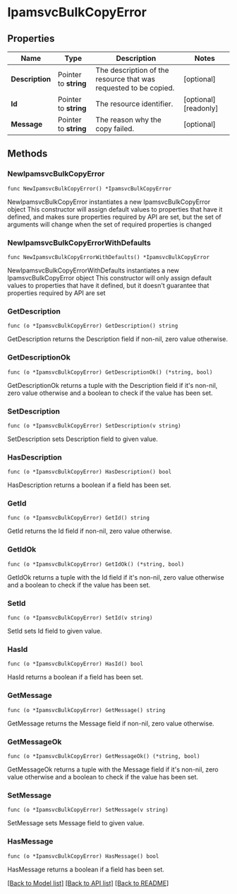 # IpamsvcBulkCopyError

## Properties

Name | Type | Description | Notes
------------ | ------------- | ------------- | -------------
**Description** | Pointer to **string** | The description of the resource that was requested to be copied. | [optional] 
**Id** | Pointer to **string** | The resource identifier. | [optional] [readonly] 
**Message** | Pointer to **string** | The reason why the copy failed. | [optional] 

## Methods

### NewIpamsvcBulkCopyError

`func NewIpamsvcBulkCopyError() *IpamsvcBulkCopyError`

NewIpamsvcBulkCopyError instantiates a new IpamsvcBulkCopyError object
This constructor will assign default values to properties that have it defined,
and makes sure properties required by API are set, but the set of arguments
will change when the set of required properties is changed

### NewIpamsvcBulkCopyErrorWithDefaults

`func NewIpamsvcBulkCopyErrorWithDefaults() *IpamsvcBulkCopyError`

NewIpamsvcBulkCopyErrorWithDefaults instantiates a new IpamsvcBulkCopyError object
This constructor will only assign default values to properties that have it defined,
but it doesn't guarantee that properties required by API are set

### GetDescription

`func (o *IpamsvcBulkCopyError) GetDescription() string`

GetDescription returns the Description field if non-nil, zero value otherwise.

### GetDescriptionOk

`func (o *IpamsvcBulkCopyError) GetDescriptionOk() (*string, bool)`

GetDescriptionOk returns a tuple with the Description field if it's non-nil, zero value otherwise
and a boolean to check if the value has been set.

### SetDescription

`func (o *IpamsvcBulkCopyError) SetDescription(v string)`

SetDescription sets Description field to given value.

### HasDescription

`func (o *IpamsvcBulkCopyError) HasDescription() bool`

HasDescription returns a boolean if a field has been set.

### GetId

`func (o *IpamsvcBulkCopyError) GetId() string`

GetId returns the Id field if non-nil, zero value otherwise.

### GetIdOk

`func (o *IpamsvcBulkCopyError) GetIdOk() (*string, bool)`

GetIdOk returns a tuple with the Id field if it's non-nil, zero value otherwise
and a boolean to check if the value has been set.

### SetId

`func (o *IpamsvcBulkCopyError) SetId(v string)`

SetId sets Id field to given value.

### HasId

`func (o *IpamsvcBulkCopyError) HasId() bool`

HasId returns a boolean if a field has been set.

### GetMessage

`func (o *IpamsvcBulkCopyError) GetMessage() string`

GetMessage returns the Message field if non-nil, zero value otherwise.

### GetMessageOk

`func (o *IpamsvcBulkCopyError) GetMessageOk() (*string, bool)`

GetMessageOk returns a tuple with the Message field if it's non-nil, zero value otherwise
and a boolean to check if the value has been set.

### SetMessage

`func (o *IpamsvcBulkCopyError) SetMessage(v string)`

SetMessage sets Message field to given value.

### HasMessage

`func (o *IpamsvcBulkCopyError) HasMessage() bool`

HasMessage returns a boolean if a field has been set.


[[Back to Model list]](../README.md#documentation-for-models) [[Back to API list]](../README.md#documentation-for-api-endpoints) [[Back to README]](../README.md)


